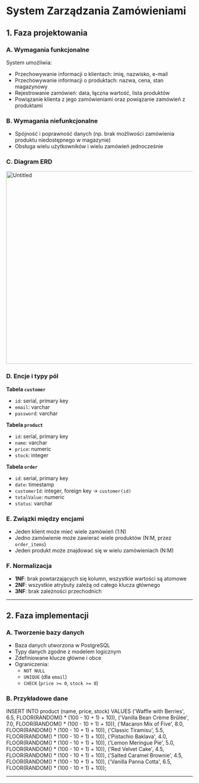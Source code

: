 # System Zarządzania Zamówieniami

## 1. Faza projektowania

### A. Wymagania funkcjonalne

System umożliwia:

- Przechowywanie informacji o klientach: imię, nazwisko, e-mail
- Przechowywanie informacji o produktach: nazwa, cena, stan magazynowy
- Rejestrowanie zamówień: data, łączna wartość, lista produktów
- Powiązanie klienta z jego zamówieniami oraz powiązanie zamówień z produktami

### B. Wymagania niefunkcjonalne

- Spójność i poprawność danych (np. brak możliwości zamówienia produktu niedostępnego w magazynie)
- Obsługa wielu użytkowników i wielu zamówień jednocześnie

### C. Diagram ERD

<img width="703" height="520" alt="Untitled" src="https://github.com/user-attachments/assets/6453d99f-4fe1-4ddb-bd66-2719761ff481" />

### D. Encje i typy pól

**Tabela `customer`**

- `id`: serial, primary key
- `email`: varchar
- `password`: varchar

**Tabela `product`**

- `id`: serial, primary key
- `name`: varchar
- `price`: numeric
- `stock`: integer

**Tabela `order`**

- `id`: serial, primary key
- `date`: timestamp
- `customerId`: integer, foreign key → `customer(id)`
- `totalValue`: numeric
- `status`: varchar

### E. Związki między encjami

- Jeden klient może mieć wiele zamówień (1:N)
- Jedno zamówienie może zawierać wiele produktów (N:M, przez `order_items`)
- Jeden produkt może znajdować się w wielu zamówieniach (N:M)

### F. Normalizacja

- **1NF**: brak powtarzających się kolumn, wszystkie wartości są atomowe
- **2NF**: wszystkie atrybuty zależą od całego klucza głównego
- **3NF**: brak zależności przechodnich

---

## 2. Faza implementacji

### A. Tworzenie bazy danych

- Baza danych utworzona w PostgreSQL
- Typy danych zgodne z modelem logicznym
- Zdefiniowane klucze główne i obce
- Ograniczenia:
  - `NOT NULL`
  - `UNIQUE` (dla `email`)
  - `CHECK` (`price >= 0`, `stock >= 0`)

### B. Przykładowe dane

INSERT INTO product (name, price, stock) VALUES
('Waffle with Berries', 6.5, FLOOR(RANDOM() * (100 - 10 + 1) + 10)),
('Vanilla Bean Crème Brûlée', 7.0, FLOOR(RANDOM() * (100 - 10 + 1) + 10)),
('Macaron Mix of Five', 8.0, FLOOR(RANDOM() * (100 - 10 + 1) + 10)),
('Classic Tiramisu', 5.5, FLOOR(RANDOM() * (100 - 10 + 1) + 10)),
('Pistachio Baklava', 4.0, FLOOR(RANDOM() * (100 - 10 + 1) + 10)),
('Lemon Meringue Pie', 5.0, FLOOR(RANDOM() * (100 - 10 + 1) + 10)),
('Red Velvet Cake', 4.5, FLOOR(RANDOM() * (100 - 10 + 1) + 10)),
('Salted Caramel Brownie', 4.5, FLOOR(RANDOM() * (100 - 10 + 1) + 10)),
('Vanilla Panna Cotta', 6.5, FLOOR(RANDOM() * (100 - 10 + 1) + 10));

---


